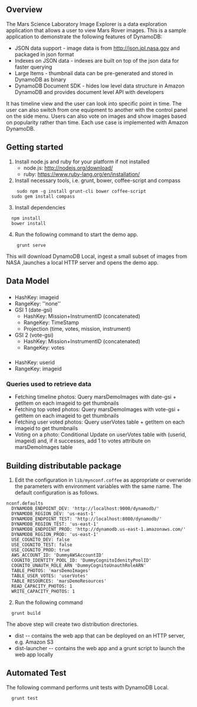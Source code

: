 ## Overview
The Mars Science Laboratory Image Explorer is a data exploration application that allows a user to view Mars Rover images. This is a sample application to demonstrate the following features of DynamoDB:
- JSON data support - image data is from http://json.jpl.nasa.gov and packaged in json format
- Indexes on JSON data - indexes are built on top of the json data for faster querying
- Large Items - thumbnail data can be pre-generated and stored in DynamoDB as binary
- DynamoDB Document SDK - hides low level data structure in Amazon DynamoDB and provides document level API with developers

It has timeline view and the user can look into specific point in time. The user can also switch from one equipment to another with the control panel on the side menu. Users can also vote on images and show images based on popularity rather than time. Each use case is implemented with Amazon DynamoDB.

## Getting started
1. Install node.js and ruby for your platform if not installed
   - node.js: http://nodejs.org/download/
   - ruby: https://www.ruby-lang.org/en/installation/
2. Install necessary tools, i.e. grunt, bower, coffee-script and compass
```
	sudo npm -g install grunt-cli bower coffee-script
  sudo gem install compass
```
3. Install dependencies
```
  npm install
  bower install
```
4. Run the following command to start the demo app. 
```
	grunt serve
```
This will download DynamoDB Local, ingest a small subset of images from NASA ,launches a local HTTP server and opens the demo app.

## Data Model
### <marsDemoImages table>
- HashKey: imageid
- RangeKey: ''none''
- GSI 1 (date-gsi)
  - HashKey: Mission+InstrumentID (concatenated)
  - RangeKey: TimeStamp
  - Projection (time, votes, mission, instrument)
- GSI 2 (vote-gsi)
  - HashKey: Mission+InstrumentID (concatenated)
  - RangeKey: votes

### <userVotes table>
- HashKey: userid
- RangeKey: imageid

### Queries used to retrieve data
- Fetching timeline photos: Query marsDemoImages with date-gsi + getItem on each imageid to get thumbnails
- Fetching top voted photos: Query marsDemoImages with vote-gsi + getItem on each imageid to get thumbnails
- Fetching user voted photos: Query userVotes table + getItem on each imageid to get thumbnails
- Voting on a photo: Conditional Update on userVotes table with (userid, imageid) and, if it successes, add 1 to votes attribute on marsDemoImages table

## Building distributable package
1. Edit the configuration in `lib/mynconf.coffee` as appropriate or overwride the parameters with environment variables with the same name. The default configuration is as follows.
```
nconf.defaults
  DYNAMODB_ENDPOINT_DEV: 'http://localhost:9000/dynamodb/'
  DYNAMODB_REGION_DEV: 'us-east-1'
  DYNAMODB_ENDPOINT_TEST: 'http://localhost:8080/dynamodb/'
  DYNAMODB_REGION_TEST: 'us-east-1'
  DYNAMODB_ENDPOINT_PROD: 'http://dynamodb.us-east-1.amazonaws.com/'
  DYNAMODB_REGION_PROD: 'us-east-1' 
  USE_COGNITO_DEV: false
  USE_COGNITO_TEST: false
  USE_COGNITO_PROD: true
  AWS_ACCOUNT_ID: 'DummyAWSAccountID'
  COGNITO_IDENTITY_POOL_ID: 'DummyCognitoIdenityPoolID'
  COGNITO_UNAUTH_ROLE_ARN 'DummyCognitoUnauthRoleARN'
  TABLE_PHOTOS: 'marsDemoImages'
  TABLE_USER_VOTES: 'userVotes' 
  TABLE_RESOURCES: 'marsDemoResources'
  READ_CAPACITY_PHOTOS: 1
  WRITE_CAPACITY_PHOTOS: 1
```

2. Run the following command
```
  grunt build
```

The above step will create two distribution directories. 
- dist -- contains the web app that can be deployed on an HTTP server, e.g. Amazon S3
- dist-launcher -- contains the web app and a grunt script to launch the web app locally

## Automated Test
The following command performs unit tests with DynamoDB Local.
```
  grunt test
```